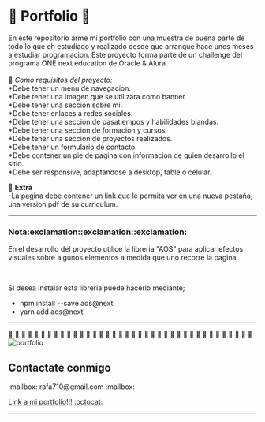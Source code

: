 ## <h1>:large_blue_diamond: Portfolio :large_blue_diamond:</h1> 

En este repositorio arme mi portfolio con una muestra de buena parte de todo lo que eh estudiado y realizado desde que arranque hace unos meses a estudiar programacion.
Este proyecto forma parte de un challenge del programa ONE next education de Oracle & Alura.<br>  
:pushpin: <em>Como requisitos del proyecto:</em>  
*Debe tener un menu de navegacion.  
*Debe tener una imagen que se utilizara como banner.  
*Debe tener una seccion sobre mi.  
*Debe tener enlaces a redes sociales.  
*Debe tener una seccion de pasatiempos y habilidades blandas.  
*Debe tener una seccion de formacion y cursos.  
*Debe tener una seccion de proyectos realizados.  
*Debe tener un formulario de contacto.  
*Debe contener un pie de pagina con informacion de quien desarrollo el sitio.  
*Debe ser responsive, adaptandose a desktop, table o celular.<br>

:mushroom: **Extra**  
-La pagina debe contener un link que le permita ver en una nueva pestaña, una version pdf de su curriculum.<br>

---

<h3>Nota:exclamation::exclamation::exclamation:</h3>

<p>En el desarrollo del proyecto utilice la libreria "AOS" para aplicar efectos visuales sobre algunos elementos a medida que uno recorre la pagina.</p> <br>
<p>Si desea instalar esta libreria puede hacerlo mediante;<br>

- npm install --save aos@next<br>
- yarn add aos@next <br>

</p>  
  
************************************************************
:movie_camera: :movie_camera: :movie_camera: :movie_camera: :movie_camera: :movie_camera: :movie_camera: :movie_camera: :movie_camera: :movie_camera: :movie_camera: :movie_camera: :movie_camera: :movie_camera: :movie_camera: :movie_camera: :movie_camera: :movie_camera: :movie_camera: :movie_camera: :movie_camera: :movie_camera: :movie_camera: :movie_camera: :movie_camera: :movie_camera: :movie_camera: :movie_camera: :movie_camera: :movie_camera: :movie_camera: :movie_camera: :movie_camera: :movie_camera: :movie_camera: :movie_camera: :movie_camera: :movie_camera: 
![portfolio](https://user-images.githubusercontent.com/95598903/188358652-fbc8f35e-71e9-45c8-8fa8-4c510c10bc5e.gif)
<br>

<h2>Contactate conmigo</h2>  
<p>:mailbox: rafa710@gmail.com :mailbox:</p> 
<a href="https://rafael-romero.github.io/Portfolio/">Link a mi portfolio!!! :octocat:</a>  
     
************************************************************




